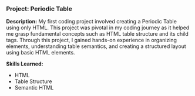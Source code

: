 ### Project: Periodic Table

**Description:**
My first coding project involved creating a Periodic Table using only HTML. This project was pivotal in my coding journey as it helped me grasp fundamental concepts such as HTML table structure and its child tags. Through this project, I gained hands-on experience in organizing elements, understanding table semantics, and creating a structured layout using basic HTML elements.

**Skills Learned:**
- HTML
- Table Structure
- Semantic HTML
